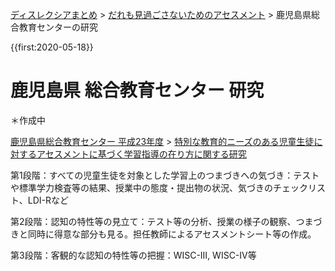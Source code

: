 <p class="breadcrumbs"><a href="../index.md">ディスレクシアまとめ</a> > <a href="index.md">だれも見過ごさないためのアセスメント</a> > 鹿児島県総合教育センターの研究

{{first:2020-05-18}}

# 鹿児島県 総合教育センター 研究
＊作成中

[鹿児島県総合教育センター 平成23年度](http://www.edu.pref.kagoshima.jp/research/result/kiyou/nennjibetu/h23/H23%20tokubetusienn%20kiyou/top.html) > 
[特別な教育的ニーズのある児童生徒に対するアセスメントに基づく学習指導の在り方に関する研究](http://www.edu.pref.kagoshima.jp/research/result/kiyou/nennjibetu/h23/H23%20tokubetusienn%20kiyou/pdf/H23tokubetusienn.pdf)


第1段階：すべての児童生徒を対象とした学習上のつまづきへの気づき：テストや標準学力検査等の結果、授業中の態度・提出物の状況、気づきのチェックリスト、LDI-Rなど

第2段階：認知の特性等の見立て：テスト等の分析、授業の様子の観察、つまづきと同時に得意な部分も見る。担任教師によるアセスメントシート等の作成。

第3段階：客観的な認知の特性等の把握：WISC-III, WISC-IV等
